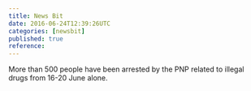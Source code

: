 ```yaml
---
title: News Bit
date: 2016-06-24T12:39:26UTC
categories: [newsbit]
published: true
reference: 
---
```


More than 500 people have been arrested by the PNP related to illegal drugs from 16-20 June alone.
